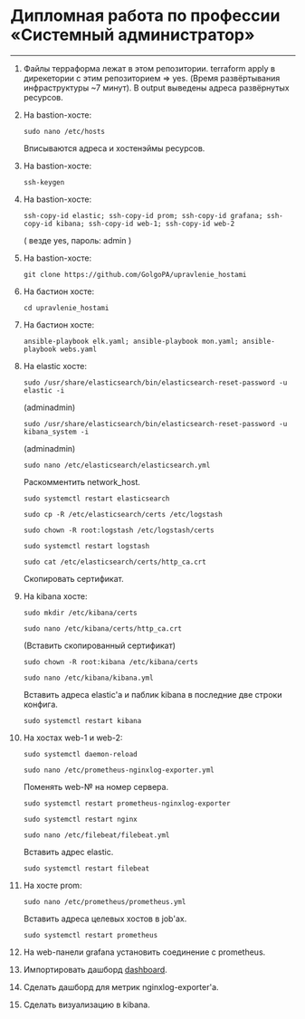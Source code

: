# Дипломная работа по профессии «Системный администратор»

---

1. Файлы терраформа лежат в этом репозитории. terraform apply в дирекетории с этим репозиторием => yes. (Время развёртывания инфраструктуры ~7 минут). В output выведены адреса развёрнутых ресурсов.
2. На bastion-хосте: 
   ```
   sudo nano /etc/hosts
   ```
   Вписываются адреса и хостенэймы ресурсов.
3. На bastion-хосте:
   ```
   ssh-keygen
   ```
4. На bastion-хосте:
   ```
   ssh-copy-id elastic; ssh-copy-id prom; ssh-copy-id grafana; ssh-copy-id kibana; ssh-copy-id web-1; ssh-copy-id web-2
   ```
   ( везде yes, пароль: admin )
5. На bastion-хосте:
   ```
   git clone https://github.com/GolgoPA/upravlenie_hostami
   ```
6. На бастион хосте:
   ```
   cd upravlenie_hostami
   ```
7. На бастион хосте:
   ```
   ansible-playbook elk.yaml; ansible-playbook mon.yaml; ansible-playbook webs.yaml
   ```
8. На elastic хосте:
   ```
   sudo /usr/share/elasticsearch/bin/elasticsearch-reset-password -u elastic -i
   ```
   (adminadmin)

   ```
   sudo /usr/share/elasticsearch/bin/elasticsearch-reset-password -u kibana_system -i
   ```
   (adminadmin)

   ```
   sudo nano /etc/elasticsearch/elasticsearch.yml 
   ```
   Раскомментить network_host.

   ```
   sudo systemctl restart elasticsearch
   ```

   ```
   sudo cp -R /etc/elasticsearch/certs /etc/logstash
   ```

   ```
   sudo chown -R root:logstash /etc/logstash/certs
   ```

   ```
   sudo systemctl restart logstash
   ```

   ```
   sudo cat /etc/elasticsearch/certs/http_ca.crt
   ```
   Скопировать сертификат.

9. На kibana хосте:
    ```
    sudo mkdir /etc/kibana/certs
    ```

    ```
    sudo nano /etc/kibana/certs/http_ca.crt
    ```
    (Вставить скопированный сертификат)

    ```
    sudo chown -R root:kibana /etc/kibana/certs
    ```

    ```
    sudo nano /etc/kibana/kibana.yml
    ```
    Вставить адреса elastic'a и паблик kibana в последние две строки конфига.

    ```
    sudo systemctl restart kibana
    ```
10. На хостах web-1 и web-2:

    ```
    sudo systemctl daemon-reload
    ```

    ```
    sudo nano /etc/prometheus-nginxlog-exporter.yml
    ```
    Поменять web-№ на номер сервера.

    ```
    sudo systemctl restart prometheus-nginxlog-exporter
    ```

    ```
    sudo systemctl restart nginx
    ```

    ```
    sudo nano /etc/filebeat/filebeat.yml
    ```
    Вставить адрес elastic.

    ```
    sudo systemctl restart filebeat
    ```

    
11. На хосте prom:

    ```
    sudo nano /etc/prometheus/prometheus.yml
    ```

    Вставить адреса целевых хостов в job'aх.

    ```
    sudo systemctl restart prometheus
    ```
    
12. На web-панели grafana установить соединение с prometheus.
13. Импортировать дашборд [dashboard](https://grafana.com/grafana/dashboards/1860-node-exporter-full/).
14. Сделать дашборд для метрик nginxlog-exporter'a.
15. Сделать визуализацию в kibana.
